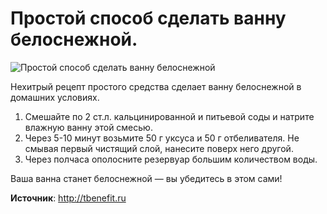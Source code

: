 # Простой способ сделать ванну белоснежной.
![Простой способ сделать ванну белоснежной](/images/Houseworks/Clearing/white_vanna.jpg 'Простой способ сделать ванну белоснежной')

Нехитрый рецепт простого средства сделает ванну белоснежной в домашних условиях.
1. Смешайте по 2 ст.л. кальцинированной и питьевой соды и натрите влажную ванну этой смесью.
2. Через 5-10 минут возьмите 50 г уксуса и 50 г отбеливателя. Не смывая первый чистящий слой, нанесите поверх него другой.
3. Через полчаса ополосните резервуар большим количеством воды.

Ваша ванна станет белоснежной — вы убедитесь в этом сами!

**Источник**: http://tbenefit.ru
